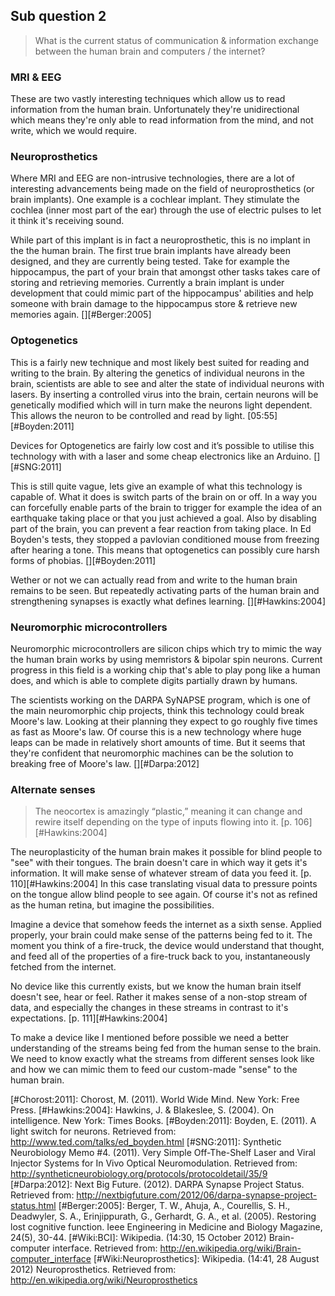## Sub question 2
> What is the current status of communication & information exchange between the human brain and computers / the internet?

### MRI & EEG
These are two vastly interesting techniques which allow us to read information from the human brain. Unfortunately they're unidirectional which means they're only able to read information from the mind, and not write, which we would require.

### Neuroprosthetics
Where MRI and EEG are non-intrusive technologies, there are a lot of interesting advancements being made on the field of neuroprosthetics (or brain implants). One example is a cochlear implant. They stimulate the cochlea (inner most part of the ear) through the use of electric pulses to let it think it's receiving sound.

While part of this implant is in fact a neuroprosthetic, this is no implant in the the human brain. The first true brain implants have already been designed, and they are currently being tested. Take for example the hippocampus, the part of your brain that amongst other tasks takes care of storing and retrieving memories. Currently a brain implant is under development that could mimic part of the hippocampus' abilities and help someone with brain damage to the hippocampus store & retrieve new memories again. [][#Berger:2005]

### Optogenetics
This is a fairly new technique and most likely best suited for reading and writing to the brain. By altering the genetics of individual neurons in the brain, scientists are able to see and alter the state of individual neurons with lasers. By inserting a controlled virus into the brain, certain neurons will be genetically modified which will in turn make the neurons light dependent. This allows the neuron to be controlled and read by light. [05:55][#Boyden:2011]

Devices for Optogenetics are fairly low cost and it’s possible to utilise this technology with with a laser and some cheap electronics like an Arduino. [][#SNG:2011]

This is still quite vague, lets give an example of what this technology is capable of. What it does is switch parts of the brain on or off. In a way you can forcefully enable parts of the brain to trigger for example the idea of an earthquake taking place or that you just achieved a goal. Also by disabling part of the brain, you can prevent a fear reaction from taking place. In Ed Boyden's tests, they stopped a pavlovian conditioned mouse from freezing after hearing a tone. This means that optogenetics can possibly cure harsh forms of phobias. [][#Boyden:2011]

Wether or not we can actually read from and write to the human brain remains to be seen. But repeatedly activating parts of the human brain and strengthening synapses is exactly what defines learning. [][#Hawkins:2004]

### Neuromorphic microcontrollers
Neuromorphic microcontrollers are silicon chips which try to mimic the way the human brain works by using memristors & bipolar spin neurons. Current progress in this field is a working chip that's able to play pong like a human does, and which is able to complete digits partially drawn by humans.

The scientists working on the DARPA SyNAPSE program, which is one of the main neuromorphic chip projects, think this technology could break Moore's law. Looking at their planning they expect to go roughly five times as fast as Moore's law. Of course this is a new technology where huge leaps can be made in relatively short amounts of time. But it seems that they're confident that neuromorphic machines can be the solution to breaking free of Moore's law.  [][#Darpa:2012]

### Alternate senses
> The neocortex is amazingly “plastic,” meaning it can change and rewire itself depending on the type of inputs flowing into it. [p. 106][#Hawkins:2004]

The neuroplasticity of the human brain makes it possible for blind people to "see" with their tongues. The brain doesn't care in which way it gets it's information. It will make sense of whatever stream of data you feed it. [p. 110][#Hawkins:2004] In this case translating visual data to pressure points on the tongue allow blind people to see again. Of course it's not as refined as the human retina, but imagine the possibilities. 

Imagine a device that somehow feeds the internet as a sixth sense. Applied properly, your brain could make sense of the patterns being fed to it. The moment you think of a fire-truck, the device would understand that thought, and feed all of the properties of a fire-truck back to you, instantaneously fetched from the internet. 

No device like this currently exists, but we know the human brain itself doesn't see, hear or feel. Rather it makes sense of a non-stop stream of data, and especially the changes in these streams in contrast to it's expectations. [p. 111][#Hawkins:2004]

To make a device like I mentioned before possible we need a better understanding of the streams being fed from the human sense to the brain. We need to know exactly what the streams from different senses look like and how we can mimic them to feed our custom-made "sense" to the human brain.


[#Chorost:2011]: Chorost, M. (2011). World Wide Mind. New York: Free Press.
[#Hawkins:2004]: Hawkins, J. & Blakeslee, S. (2004). On intelligence. New York: Times Books.
[#Boyden:2011]: Boyden, E. (2011). A light switch for neurons. Retrieved from: http://www.ted.com/talks/ed_boyden.html
[#SNG:2011]: Synthetic Neurobiology Memo #4. (2011). Very Simple Off-The-Shelf Laser and Viral Injector Systems for In Vivo Optical Neuromodulation. Retrieved from: http://syntheticneurobiology.org/protocols/protocoldetail/35/9
[#Darpa:2012]: Next Big Future. (2012). DARPA Synapse Project Status. Retrieved from: http://nextbigfuture.com/2012/06/darpa-synapse-project-status.html
[#Berger:2005]: Berger, T. W., Ahuja, A., Courellis, S. H., Deadwyler, S. A., Erinjippurath, G., Gerhardt, G. A., et al. (2005). Restoring lost cognitive function. Ieee Engineering in Medicine and Biology Magazine, 24(5), 30-44.
[#Wiki:BCI]: Wikipedia. (14:30, 15 October 2012) Brain-computer interface. Retrieved from: http://en.wikipedia.org/wiki/Brain-computer_interface
[#Wiki:Neuroprosthetics]: Wikipedia. (14:41, 28 August 2012‎) Neuroprosthetics. Retrieved from: http://en.wikipedia.org/wiki/Neuroprosthetics

